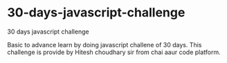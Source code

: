 # 30-days-javascript-challenge
30 days javascript challenge

Basic to advance learn by doing javascript challene of 30 days.
This challenge is provide by Hitesh choudhary sir from chai aaur code platform.

